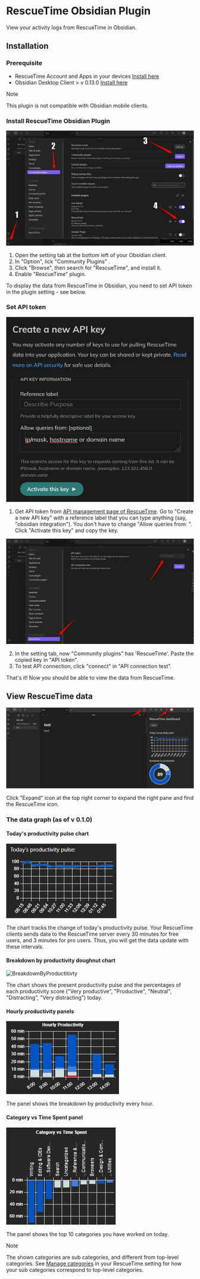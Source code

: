 # RescueTime Obsidian Plugin

View your activity logs from RescueTime in Obsidian.

## Installation

### Prerequisite
- RescueTime Account and Apps in your devices [Install here](https://www.rescuetime.com/get_rescuetime)
- Obsidian Desktop Client > v 0.13.0 [Install here](https://obsidian.md/)
> [!NOTE]
> This plugin is not compatible with Obsidian mobile clients.
### Install RescueTime Obsidian Plugin

![Installation](./assets/Installation.png)

1. Open the setting tab at the bottom left of your Obsidian client.
2. In "Option", lick "Community Plugins" .
3. Click "Browse", then search for "RescueTime", and install it.
4. Enable "RescueTime" plugin. 

To display the data from RescueTime in Obsidian, you need to set API token in the plugin setting - see below.
### Set API token


![Obtain API key from Rescue Time](./assets/ObtainAPIkeyFromRT.png)

1. Get API token from [API management page of RescueTime](https://www.rescuetime.com/anapi/manage). Go to "Create a new API key" with a reference label that you can type anything (say, "obsidian integration"). You don't have to change "Allow queries from: ". Click "Activate this key" and copy the key.
   
![Set API token in the plugin setting](./assets/SetAPItoken.png)

2. In the setting tab, now "Community plugins" has 'RescueTime'. Paste the copied key in "API token".
3. To test API connection, click "connect" in "API connection test".

That's it! Now you should be able to view the data from RescueTime.

## View RescueTime data

![Right Pane](./assets/RightPane.png)

Click "Expand" icon at the top right corner to expand the right pane and find the RescueTime icon.
### The data graph (as of v 0.1.0)

#### Today's productivity pulse chart
![ProductivityPulseChart](./assets/ProductivityPulseChart.png)

The chart tracks the change of today's productivity pulse.
Your RescueTime clients sends data to the RescueTime server every 30 minutes for free users, and 3 minutes for pro users. Thus, you will get the data update with these intervals.

#### Breakdown by productivity doughnut chart
![BreakdownByProductitivty](./assets/BreakdownByProductitivty.png)

The chart shows the present productivity pulse and the percentages of each productivity score ("Very productive", "Productive", "Neutral", "Distracting", "Very distracting") today.

#### Hourly productivity panels
![HourlyBarChart](./assets/HourlyBarChart.png)

The panel shows the breakdown by productivity every hour.

#### Category vs Time Spent panel
![CategoryVSTimeSpent](./assets/CategoryVSTimeSpent.png)

The panel shows the top 10 categories you have worked on today.
> [!NOTE]
> The shown categories are sub categories, and different from top-level categories. See [Manage categories](https://www.rescuetime.com/categories) in your RescueTime setting for how your sub categories correspond to top-level categories.
